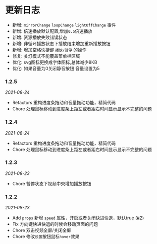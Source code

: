 <!--
 * @Author: web.王晓冬
 * @Date: 2021-08-24 14:50:14
 * @LastEditors: web.王晓冬
 * @LastEditTime: 2021-08-25 16:19:53
 * @Description: file content
-->
<style scoped>

</style>
# 更新日志

- 新增: `mirrorChange` `loopChange` `lightOffChange` 事件
- 新增: 倍速播放默认配置,增加`0.5`倍速播放
- 新增: 资源播放失败错误状态
- 新增: 非循环播放状态下播放结束增加重新播放按钮
- 新增: 增加空格快捷键 `播放/暂停` 的操作
- 修复: 关灯模式不能覆盖菜单栏区域
- 优化: svg图标更换成字体图标,总体减少8KB
- 优化: 如果音量为0关闭静音按钮 音量设置为5

### 1.2.5
*2021-08-24*

- Refactors 重构进度条拖动和音量拖动功能，精简代码
- Chore 处理鼠标移动到进度条上距左或者距右时间显示显示不完整的问题

### 1.2.4
*2021-08-24*

- Refactors 重构进度条拖动和音量拖动功能，精简代码
- Chore 处理鼠标移动到进度条上距左或者距右时间显示显示不完整的问题
### 1.2.3
*2021-08-23*

- Chore 暂停状态下视频中央增加播放按钮

### 1.2.2 
*2021-08-23*

- Add `props` 新增 `speed` 属性，开启或者关闭快进快退，默认true ([#2](https://github.com/xdlumia/vue3-video-play/issues/2))
- Fix 方向键快进快退的时候会移动页面的问题
- Chore 双击视频全屏/关闭全屏
- Chore 修改`设置`按钮鼠标`hover`效果

